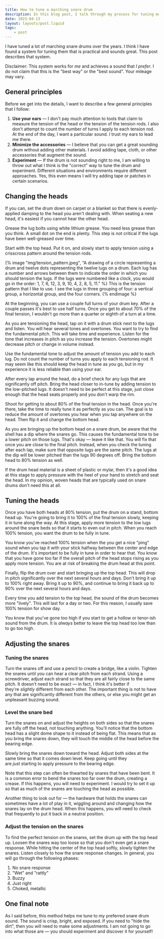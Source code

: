```yaml
---
title: How to tune a marching snare drum
description: In this blog post, I talk through my process for tuning marching snare drums.
date: 2023-04-13
layout: layouts/post.liquid
tags:
	- post
---
```


I have tuned a lot of marching snare drums over the years. I think I have found a system for tuning them that is practical and sounds great. This post describes that system.

Disclaimer: This system works for _me_ and achieves a sound that _I prefer_. I do not claim that this is the "best way" or the "best sound". Your mileage may vary.

## General principles

Before we get into the details, I want to describe a few general principles that I follow:

1. **Use your ears** — I don't pay much attention to tools that claim to measure the tension of the head or the tension of the tension rods. I also don't attempt to count the number of turns I apply to each tension rod. At the end of the day, I want a particular sound. I trust my ears to lead me there.
2. **Minimize the accessories** — I believe that you can get a great sounding drum without adding other materials. I avoid adding tape, cloth, or other accessories that augment the sound.
3. **Experiment** — If the drum is not sounding right to me, I am willing to throw out what I think is the "correct" way to tune the drum and experiment. Different situations and environments require different approaches. Yes, this even means I will try adding tape or patches in certain scenarios.

## Changing the heads

If you can, set the drum down on carpet or a blanket so that there is evenly-applied damping to the head you aren't dealing with. When seating a new head, it's easiest if you cannot hear the other head.

Grease the lug bolts using white lithium grease. You need less grease than you think. A small dot on the end is plenty. This step is not critical if the lugs have been well-greased over time.

Start with the top head. Put it on, and slowly start to apply tension using a crisscross pattern around the tension rods.

{% image "img/tension_pattern.jpeg", "A drawing of a circle representing a drum and twelve dots representing the twelve lugs on a drum. Each lug has a number and arrows between them to indicate the order in which you should tension the lugs. If the lugs were numbered like a clock, you would go in the order: 1, 7, 6, 12, 3, 9, 10, 4, 2, 8, 5, 11." %}
This is the tension pattern that I like to use. I see the lugs in three grouping of four: a vertical group, a horizontal group, and the four corners.
{% endimage %}

At the beginning, you can use a couple full turns of your drum key. After a couple passes it's best to use half turns. Once you get to about 70% of the final tension, I wouldn't go more than a quarter or eighth of a turn at a time.

As you are tensioning the head, tap on it with a drum stick next to the lugs and listen. You will hear several tones and overtones. You want to try to find the fundamental pitch. This will take time and experience. Listen for the tone that increases in pitch as you increase the tension. Overtones might decrease pitch or change in volume instead.

Use the fundamental tone to adjust the amount of tension you add to each lug. Do not count the number of turns you apply to each tensioning rod. It may seem like this should keep the head in tune as you go, but in my experience it is less reliable than using your ear.

After every lap around the head, do a brief check for any lugs that are significantly off pitch. Bring the head closer to in-tune by adding tension to the low-pitched lugs. It doesn't need to be perfect at this stage, just close enough that the head seats properly and you don't warp the rim.

Shoot for getting to about 80% of the final tension in the head. Once you're there, take the time to really tune it as perfectly as you can. The goal is to reduce the amount of overtones you hear when you tap anywhere on the head. Then flip it and change the bottom head.

As you are bringing up the bottom head on a snare drum, be aware that the shell has a dip where the snares go. This causes the fundamental tone to be a lower pitch on those lugs. That's okay — leave it like that. You will fix that once you are close to the final pitch. Instead, when you check the tuning after each lap, make sure that opposite lugs are the same pitch. The lugs at the dip will be lower pitched than the lugs 90 degrees off. Bring the bottom head to 80% tension as well.

If the drum head material is a sheet of plastic or mylar, then it's a good idea at this stage to apply pressure with the heel of your hand to stretch and seat the head. In my opinion, woven heads that are typically used on snare drums don't need this at all.

## Tuning the heads

Once you have both heads at 80% tension, put the drum on a stand, bottom head up. You're going to bring it to 100% of the final tension slowly, keeping it in tune along the way. At this stage, apply more tension to the low lugs around the snare beds so that it starts to even out in pitch. When you reach 100% tension, you want the drum to be fully in tune.

You know you've reached 100% tension when the you get a nice "ping" sound when you tap it with your stick halfway between the center and edge of the drum. It's important to be fully in tune in order to hear that. You know that you have gone too far if the overall pitch of the head stops rising as you apply more tension. You are at risk of breaking the drum head at this point.

Finally, flip the drum over and start bringing up the top head. This will drop in pitch significantly over the next several hours and days. Don't bring it up to 100% right away. Bring it up to 90%, and continue to bring it back up to 90% over the next several hours and days.

Every time you add tension to the top head, the sound of the drum becomes more "lively". This will last for a day or two. For this reason, I usually save 100% tension for show day.

You know that you've gone too high if you start to get a hollow or tenor-ish sound from the drum. It is *always* better to leave the top head too low than to go too high.

## Adjusting the snares

### Tuning the snares

Turn the snares off and use a pencil to create a bridge, like a violin. Tighten the snares until you can hear a clear pitch from each strand. Using a screwdriver, adjust each strand so that they are all fairly close to the same pitch. It doesn't need to be exact — in fact, I think it's better if they're *slightly* different from each other. The important thing is not to have any that are significantly different from the others, or else you might get an unpleasant buzzing sound.

### Level the snare bed

Turn the snares on and adjust the heights on both sides so that the snares are fully off the head, not touching anything. You'll notice that the bottom head has a slight dome shape to it instead of being flat. This means that as you bring the snares down, they will touch the middle of the head before the bearing edge.

Slowly bring the snares down toward the head. Adjust both sides at the same time so that it comes down level. Keep going until they are *just* starting to apply pressure to the bearing edge.

Note that this step can often be thwarted by snares that have been bent. It is a common error to bend the snares too far over the drum, creating a crease. If this happens, you will need to experiment. I would try to set it up so that as much of the snares are touching the head as possible.

Another thing to look out for — the hardware that holds the snares can sometimes have a lot of play in it, wiggling around and changing how the snares lay on the drum head. When this happens, you will need to check that frequently to put it back in a neutral position.

### Adjust the tension on the snares

To find the perfect tension on the snares, set the drum up with the top head up. Loosen the snares way too loose so that you don't even get a snare response. While hitting the center of the top head softly, slowly tighten the snares. Listen closely to how the snare response changes. In general, you will go through the following phases:

1. No snare response
2. "Wet" and "rattly"
3. Buzzy
4. Just right
5. Choked, metallic

## One final note

As I said before, this method helps me tune to my preferred snare drum sound. The sound is crisp, bright, and exposed. If you need to "hide the dirt", then you will need to make some adjustments. I am not going to go into what those are — you should experiment and discover it for yourself!
